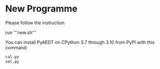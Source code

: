 # New Programme

Please follow the instruction

run '''new.sh'''

You can install PyAEDT on CPython 3.7 through 3.10 from PyPI with this command:

```sh
cal.py
set.py
```
